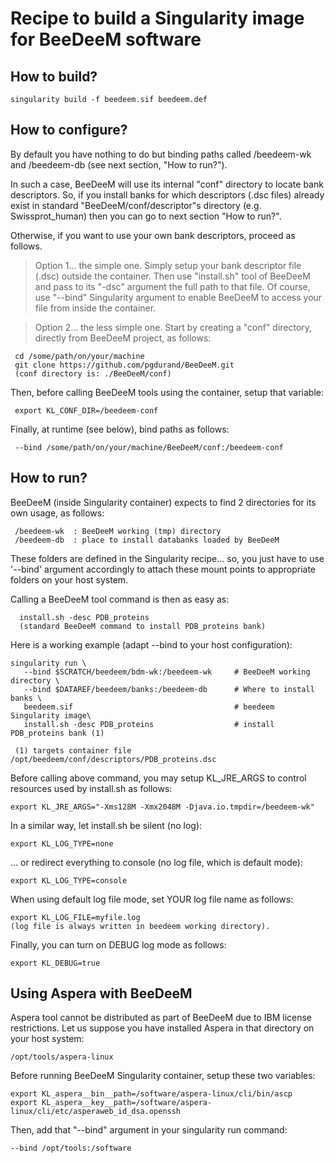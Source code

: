 # Recipe to build a Singularity image for BeeDeeM software

How to build?
-------------
 
    singularity build -f beedeem.sif beedeem.def

How to configure?
-----------------

By default you have nothing to do but binding paths called /beedeem-wk and 
/beedeem-db (see next section, "How to run?").

In such a case, BeeDeeM will use its internal "conf" directory to locate
bank descriptors. So, if you install banks for which descriptors (.dsc files)
already exist in standard "BeeDeeM/conf/descriptor"s directory (e.g. 
Swissprot_human) then you can go to next section "How to run?".

Otherwise, if you want to use your own bank descriptors, proceed as follows.

> Option 1... the simple one. Simply setup your bank descriptor file (.dsc)
   outside the container. Then use "install.sh" tool of BeeDeeM and pass to its
   "-dsc" argument the full path to that file. Of course, use "--bind" Singularity
   argument to enable BeeDeeM to access your file from inside the container.

 > Option 2... the less simple one. Start by creating a "conf" directory, directly
   from BeeDeeM project, as follows:

     cd /some/path/on/your/machine
     git clone https://github.com/pgdurand/BeeDeeM.git
     (conf directory is: ./BeeDeeM/conf)

   Then, before calling BeeDeeM tools using the container, setup that variable:

     export KL_CONF_DIR=/beedeem-conf

   Finally, at runtime (see below), bind paths as follows:
 
     --bind /some/path/on/your/machine/BeeDeeM/conf:/beedeem-conf 
 

 How to run?
 -----------

 BeeDeeM (inside Singularity container) expects to find 2 directories for its 
  own usage, as follows:

     /beedeem-wk  : BeeDeeM working (tmp) directory
     /beedeem-db  : place to install databanks loaded by BeeDeeM

  These folders are defined in the Singularity recipe... so, you just have to 
  use '--bind' argument accordingly to attach these mount points to appropriate
  folders on your host system.

  Calling a BeeDeeM tool command is then as easy as:
      
      install.sh -desc PDB_proteins
      (standard BeeDeeM command to install PDB_proteins bank)

  Here is a working example (adapt --bind to your host configuration):

    singularity run \
       --bind $SCRATCH/beedeem/bdm-wk:/beedeem-wk     # BeeDeeM working directory \
       --bind $DATAREF/beedeem/banks:/beedeem-db      # Where to install banks \
       beedeem.sif                                    # beedeem Singularity image\
       install.sh -desc PDB_proteins                  # install PDB_proteins bank (1)

     (1) targets container file /opt/beedeem/conf/descriptors/PDB_proteins.dsc

  Before calling above command, you may setup KL_JRE_ARGS to control resources used 
  by install.sh as follows:

    export KL_JRE_ARGS="-Xms128M -Xmx2048M -Djava.io.tmpdir=/beedeem-wk"

  In a similar way, let install.sh be silent (no log):

    export KL_LOG_TYPE=none

  ... or redirect everything to console (no log file, which is default mode):
 
    export KL_LOG_TYPE=console

  When using default log file mode, set YOUR log file name as follows:

    export KL_LOG_FILE=myfile.log
    (log file is always written in beedeem working directory).

  Finally, you can turn on DEBUG log mode as follows:

    export KL_DEBUG=true


  Using Aspera with BeeDeeM
  -------------------------

  Aspera tool cannot be distributed as part of BeeDeeM due to IBM license restrictions.
  Let us suppose you have installed Aspera in that directory on your host system:

    /opt/tools/aspera-linux 

  Before running BeeDeeM Singularity container, setup these two variables:

    export KL_aspera__bin__path=/software/aspera-linux/cli/bin/ascp
    export KL_aspera__key__path=/software/aspera-linux/cli/etc/asperaweb_id_dsa.openssh

  Then, add that "--bind" argument in your singularity run command:

    --bind /opt/tools:/software

